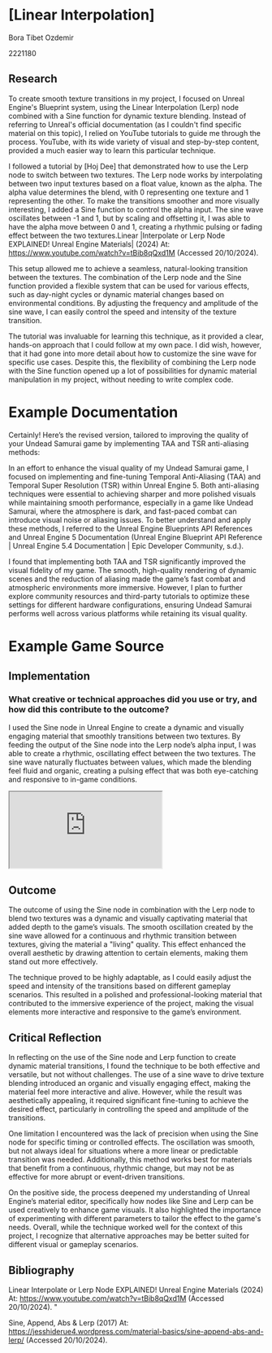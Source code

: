 # [Linear Interpolation]



Bora Tibet Ozdemir

2221180

## Research





To create smooth texture transitions in my project, I focused on Unreal Engine's Blueprint system, using the Linear Interpolation (Lerp) node combined with a Sine function for dynamic texture blending. Instead of referring to Unreal's official documentation (as I couldn't find specific material on this topic), I relied on YouTube tutorials to guide me through the process. YouTube, with its wide variety of visual and step-by-step content, provided a much easier way to learn this particular technique.

I followed a tutorial by [Hoj Dee] that demonstrated how to use the Lerp node to switch between two textures. The Lerp node works by interpolating between two input textures based on a float value, known as the alpha. The alpha value determines the blend, with 0 representing one texture and 1 representing the other. To make the transitions smoother and more visually interesting, I added a Sine function to control the alpha input. The sine wave oscillates between -1 and 1, but by scaling and offsetting it, I was able to have the alpha move between 0 and 1, creating a rhythmic pulsing or fading effect between the two textures.Linear |Interpolate or Lerp Node EXPLAINED! Unreal Engine Materials| (2024) At: https://www.youtube.com/watch?v=tBib8qQxd1M (Accessed  20/10/2024).


This setup allowed me to achieve a seamless, natural-looking transition between the textures. The combination of the Lerp node and the Sine function provided a flexible system that can be used for various effects, such as day-night cycles or dynamic material changes based on environmental conditions. By adjusting the frequency and amplitude of the sine wave, I can easily control the speed and intensity of the texture transition.

The tutorial was invaluable for learning this technique, as it provided a clear, hands-on approach that I could follow at my own pace. I did wish, however, that it had gone into more detail about how to customize the sine wave for specific use cases. Despite this, the flexibility of combining the Lerp node with the Sine function opened up a lot of possibilities for dynamic material manipulation in my project, without needing to write complex code.
# Example Documentation

Certainly! Here’s the revised version, tailored to improving the quality of your Undead Samurai game by implementing TAA and TSR anti-aliasing methods:

In an effort to enhance the visual quality of my Undead Samurai game, I focused on implementing and fine-tuning Temporal Anti-Aliasing (TAA) and Temporal Super Resolution (TSR) within Unreal Engine 5. Both anti-aliasing techniques were essential to achieving sharper and more polished visuals while maintaining smooth performance, especially in a game like Undead Samurai, where the atmosphere is dark, and fast-paced combat can introduce visual noise or aliasing issues. To better understand and apply these methods, I referred to the Unreal Engine Blueprints API References and Unreal Engine 5 Documentation (Unreal Engine Blueprint API Reference | Unreal Engine 5.4 Documentation | Epic Developer Community, s.d.).

I found that implementing both TAA and TSR significantly improved the visual fidelity of my game. The smooth, high-quality rendering of dynamic scenes and the reduction of aliasing made the game’s fast combat and atmospheric environments more immersive. However, I plan to further explore community resources and third-party tutorials to optimize these settings for different hardware configurations, ensuring Undead Samurai performs well across various platforms while retaining its visual quality.
# Example Game Source






## Implementation



### What creative or technical approaches did you use or try, and how did this contribute to the outcome?


I used the Sine node in Unreal Engine to create a dynamic and visually engaging material that smoothly transitions between two textures. By feeding the output of the Sine node into the Lerp node’s alpha input, I was able to create a rhythmic, oscillating effect between the two textures. The sine wave naturally fluctuates between values, which made the blending feel fluid and organic, creating a pulsing effect that was both eye-catching and responsive to in-game conditions.

<iframe src="https://blueprintue.com/render/db569jl6/" scrolling="no" allowfullscreen></iframe>


## Outcome
The outcome of using the Sine node in combination with the Lerp node to blend two textures was a dynamic and visually captivating material that added depth to the game’s visuals. The smooth oscillation created by the sine wave allowed for a continuous and rhythmic transition between textures, giving the material a "living" quality. This effect enhanced the overall aesthetic by drawing attention to certain elements, making them stand out more effectively.

The technique proved to be highly adaptable, as I could easily adjust the speed and intensity of the transitions based on different gameplay scenarios. This resulted in a polished and professional-looking material that contributed to the immersive experience of the project, making the visual elements more interactive and responsive to the game’s environment.


## Critical Reflection
In reflecting on the use of the Sine node and Lerp function to create dynamic material transitions, I found the technique to be both effective and versatile, but not without challenges. The use of a sine wave to drive texture blending introduced an organic and visually engaging effect, making the material feel more interactive and alive. However, while the result was aesthetically appealing, it required significant fine-tuning to achieve the desired effect, particularly in controlling the speed and amplitude of the transitions.

One limitation I encountered was the lack of precision when using the Sine node for specific timing or controlled effects. The oscillation was smooth, but not always ideal for situations where a more linear or predictable transition was needed. Additionally, this method works best for materials that benefit from a continuous, rhythmic change, but may not be as effective for more abrupt or event-driven transitions.

On the positive side, the process deepened my understanding of Unreal Engine’s material editor, specifically how nodes like Sine and Lerp can be used creatively to enhance game visuals. It also highlighted the importance of experimenting with different parameters to tailor the effect to the game's needs. Overall, while the technique worked well for the context of this project, I recognize that alternative approaches may be better suited for different visual or gameplay scenarios.





## Bibliography

Linear Interpolate or Lerp Node EXPLAINED! Unreal Engine Materials (2024) At: https://www.youtube.com/watch?v=tBib8qQxd1M (Accessed  20/10/2024).
"

Sine, Append, Abs & Lerp (2017) At: https://jesshiderue4.wordpress.com/material-basics/sine-append-abs-and-lerp/ (Accessed  20/10/2024).

